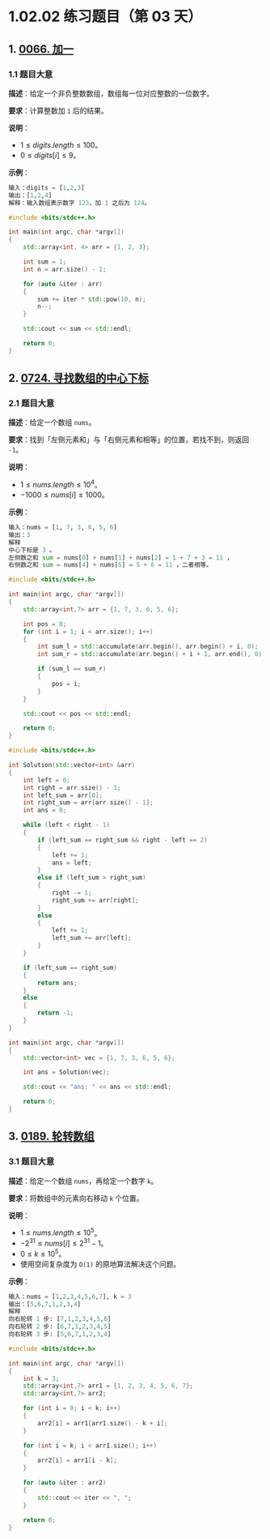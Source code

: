 # 1.02.02 练习题目（第 03 天）

## 1. [0066. 加一](https://leetcode.cn/problems/plus-one/)

### 1.1 题目大意

**描述**：给定一个非负整数数组，数组每一位对应整数的一位数字。

**要求**：计算整数加 `1` 后的结果。

**说明**：

- $1 \le digits.length \le 100$。
- $0 \le digits[i] \le 9$。

**示例**：

```Python
输入：digits = [1,2,3]
输出：[1,2,4]
解释：输入数组表示数字 123，加 1 之后为 124。
```

```C++
#include <bits/stdc++.h>

int main(int argc, char *argv[])
{
    std::array<int, 4> arr = {1, 2, 3};

    int sum = 1;
    int n = arr.size() - 1;

    for (auto &iter : arr)
    {
        sum += iter * std::pow(10, n);
        n--;
    }

    std::cout << sum << std::endl;

    return 0;
}
```

## 2. [0724. 寻找数组的中心下标](https://leetcode.cn/problems/find-pivot-index/)

### 2.1 题目大意

**描述**：给定一个数组 `nums`。

**要求**：找到「左侧元素和」与「右侧元素和相等」的位置，若找不到，则返回 `-1`。

**说明**：

- $1 \le nums.length \le 10^4$。
- $-1000 \le nums[i] \le 1000$。

**示例**：

```Python
输入：nums = [1, 7, 3, 6, 5, 6]
输出：3
解释
中心下标是 3 。
左侧数之和 sum = nums[0] + nums[1] + nums[2] = 1 + 7 + 3 = 11 ，
右侧数之和 sum = nums[4] + nums[5] = 5 + 6 = 11 ，二者相等。
```

```C++
#include <bits/stdc++.h>

int main(int argc, char *argv[])
{
    std::array<int,7> arr = {1, 7, 3, 6, 5, 6};

    int pos = 0;
    for (int i = 1; i < arr.size(); i++)
    {
        int sum_l = std::accumulate(arr.begin(), arr.begin() + i, 0);
        int sum_r = std::accumulate(arr.begin() + i + 1, arr.end(), 0);

        if (sum_l == sum_r)
        {
            pos = i;
        }
    }

    std::cout << pos << std::endl;

    return 0;
}
```

```C++
#include <bits/stdc++.h>

int Solution(std::vector<int> &arr)
{
    int left = 0;
    int right = arr.size() - 1;
    int left_sum = arr[0];
    int right_sum = arr[arr.size() - 1];
    int ans = 0;

    while (left < right - 1)
    {
        if (left_sum == right_sum && right - left == 2)
        {
            left += 1;
            ans = left;
        }
        else if (left_sum > right_sum)
        {
            right -= 1;
            right_sum += arr[right];
        }
        else
        {
            left += 1;
            left_sum += arr[left];
        }
    }

    if (left_sum == right_sum)
    {
        return ans;
    }
    else
    {
        return -1;
    }
}

int main(int argc, char *argv[])
{
    std::vector<int> vec = {1, 7, 3, 6, 5, 6};

    int ans = Solution(vec);

    std::cout << "ans: " << ans << std::endl;

    return 0;
}
```

## 3. [0189. 轮转数组](https://leetcode.cn/problems/rotate-array/)

### 3.1 题目大意

**描述**：给定一个数组 `nums`，再给定一个数字 `k`。

**要求**：将数组中的元素向右移动 `k` 个位置。

**说明**：

- $1 \le nums.length \le 10^5$。
- $-2^{31} \le nums[i] \le 2^{31} - 1$。
- $0 \le k \le 10^5$。
- 使用空间复杂度为 `O(1)` 的原地算法解决这个问题。

**示例**：

```Python
输入：nums = [1,2,3,4,5,6,7], k = 3
输出：[5,6,7,1,2,3,4]
解释
向右轮转 1 步: [7,1,2,3,4,5,6]
向右轮转 2 步: [6,7,1,2,3,4,5]
向右轮转 3 步: [5,6,7,1,2,3,4]
```

```C++
#include <bits/stdc++.h>

int main(int argc, char *argv[])
{
    int k = 3;
    std::array<int,7> arr1 = {1, 2, 3, 4, 5, 6, 7};
    std::array<int,7> arr2;

    for (int i = 0; i < k; i++)
    {
        arr2[i] = arr1[arr1.size() - k + i];
    }

    for (int i = k; i < arr1.size(); i++)
    {
        arr2[i] = arr1[i - k];
    }

    for (auto &iter : arr2)
    {
        std::cout << iter << ", ";
    }

    return 0;
}
```
